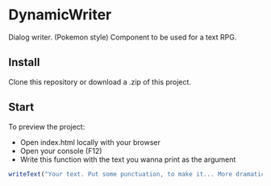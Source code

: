 # DynamicWriter
Dialog writer. (Pokemon style) Component to be used for a text RPG. 

## Install
Clone this repository or download a .zip of this project.

## Start
To preview the project:
- Open index.html locally with your browser
- Open your console (F12)
- Write this function with the text you wanna print as the argument
```javascript
writeText("Your text. Put some punctuation, to make it... More dramatic !");
```
